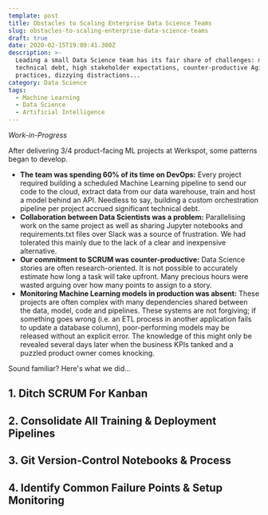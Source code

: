 ```yaml
---
template: post
title: Obstacles to Scaling Enterprise Data Science Teams
slug: obstacles-to-scaling-enterprise-data-science-teams
draft: true
date: 2020-02-15T19:09:41.300Z
description: >-
  Leading a small Data Science team has its fair share of challenges: mounting
  technical debt, high stakeholder expectations, counter-productive Agile
  practices, dizzying distractions...
category: Data Science
tags:
  - Machine Learning
  - Data Science
  - Artificial Intelligence
---
```

_Work-in-Progress_

After delivering 3/4 product-facing ML projects at Werkspot, some patterns began to develop.

* **The team was spending 60% of its time on DevOps:** Every project required building a scheduled Machine Learning pipeline to send our code to the cloud, extract data from our data warehouse, train and host a model behind an API. Needless to say, building a custom orchestration pipeline per project accrued significant technical debt.
* **Collaboration between Data Scientists was a problem:** Parallelising work on the same project as well as sharing Jupyter notebooks and requirements.txt files over Slack was a source of frustration. We had tolerated this mainly due to the lack of a clear and inexpensive alternative.
* **Our commitment to SCRUM was counter-productive:** Data Science stories are often research-oriented. It is not possible to accurately estimate how long a task will take upfront. Many precious hours were wasted arguing over how many points to assign to a story.
* **Monitoring Machine Learning models in production was absent:** These projects are often complex with many dependencies shared between the data, model, code and pipelines. These systems are not forgiving; if something goes wrong (i.e. an ETL process in another application fails to update a database column), poor-performing models may be released without an explicit error. The knowledge of this might only be revealed several days later when the business KPIs tanked and a puzzled product owner comes knocking.

Sound familiar? Here's what we did...

## 1. Ditch SCRUM For Kanban



## 2. Consolidate All Training & Deployment Pipelines



## 3. Git Version-Control Notebooks & Process



## 4. Identify Common Failure Points & Setup Monitoring
